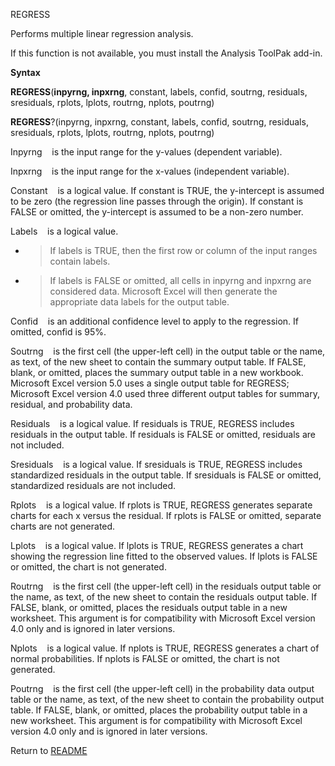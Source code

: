 REGRESS

Performs multiple linear regression analysis.

If this function is not available, you must install the Analysis ToolPak
add-in.

**Syntax**

**REGRESS**(**inpyrng, inpxrng**, constant, labels, confid, soutrng,
residuals, sresiduals, rplots, lplots, routrng, nplots, poutrng)

**REGRESS**?(inpyrng, inpxrng, constant, labels, confid, soutrng,
residuals, sresiduals, rplots, lplots, routrng, nplots, poutrng)

Inpyrng&nbsp;&nbsp;&nbsp;&nbsp;is the input range for the y-values
(dependent variable).

Inpxrng&nbsp;&nbsp;&nbsp;&nbsp;is the input range for the x-values
(independent variable).

Constant&nbsp;&nbsp;&nbsp;&nbsp;is a logical value. If constant is TRUE,
the y-intercept is assumed to be zero (the regression line passes
through the origin). If constant is FALSE or omitted, the y-intercept is
assumed to be a non-zero number.

Labels&nbsp;&nbsp;&nbsp;&nbsp;is a logical value.

  - > If labels is TRUE, then the first row or column of the input
    > ranges contain labels.

  - > If labels is FALSE or omitted, all cells in inpyrng and inpxrng
    > are considered data. Microsoft Excel will then generate the
    > appropriate data labels for the output table.


Confid&nbsp;&nbsp;&nbsp;&nbsp;is an additional confidence level to apply
to the regression. If omitted, confid is 95%.

Soutrng&nbsp;&nbsp;&nbsp;&nbsp;is the first cell (the upper-left cell)
in the output table or the name, as text, of the new sheet to contain
the summary output table. If FALSE, blank, or omitted, places the
summary output table in a new workbook. Microsoft Excel version 5.0 uses
a single output table for REGRESS; Microsoft Excel version 4.0 used
three different output tables for summary, residual, and probability
data.

Residuals&nbsp;&nbsp;&nbsp;&nbsp;is a logical value. If residuals is
TRUE, REGRESS includes residuals in the output table. If residuals is
FALSE or omitted, residuals are not included.

Sresiduals&nbsp;&nbsp;&nbsp;&nbsp;is a logical value. If sresiduals is
TRUE, REGRESS includes standardized residuals in the output table. If
sresiduals is FALSE or omitted, standardized residuals are not included.

Rplots&nbsp;&nbsp;&nbsp;&nbsp;is a logical value. If rplots is TRUE,
REGRESS generates separate charts for each x versus the residual. If
rplots is FALSE or omitted, separate charts are not generated.

Lplots&nbsp;&nbsp;&nbsp;&nbsp;is a logical value. If lplots is TRUE,
REGRESS generates a chart showing the regression line fitted to the
observed values. If lplots is FALSE or omitted, the chart is not
generated.

Routrng&nbsp;&nbsp;&nbsp;&nbsp;is the first cell (the upper-left cell)
in the residuals output table or the name, as text, of the new sheet to
contain the residuals output table. If FALSE, blank, or omitted, places
the residuals output table in a new worksheet. This argument is for
compatibility with Microsoft Excel version 4.0 only and is ignored in
later versions.

Nplots&nbsp;&nbsp;&nbsp;&nbsp;is a logical value. If nplots is TRUE,
REGRESS generates a chart of normal probabilities. If nplots is FALSE or
omitted, the chart is not generated.

Poutrng&nbsp;&nbsp;&nbsp;&nbsp;is the first cell (the upper-left cell)
in the probability data output table or the name, as text, of the new
sheet to contain the probability output table. If FALSE, blank, or
omitted, places the probability output table in a new worksheet. This
argument is for compatibility with Microsoft Excel version 4.0 only and
is ignored in later versions.



Return to [README](README.md)

